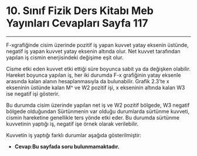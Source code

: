 # 10. Sınıf Fizik Ders Kitabı Meb Yayınları Cevapları Sayfa 117

---

F-xgrafiğinde cisim üzerinde pozitif iş yapan kuvvet yatay eksenin üstünde, negatif iş yapan kuvvet yatay eksenin altında olur. Net kuvvet tarafından yapılan iş cismin enerjisindeki değişime eşit olur.

 Cisme etki eden kuvvet etki ettiği süre boyunca sabit ya da değişken olabilir. Hareket boyunca yapılan iş, her iki durumda F-x grafiğinin yatay eksenle arasında kalan alanın hesaplanmasıyla da bulunabilir. Grafik 2.3’te x ekseninin üstünde kalan M^ ve W2 pozitif işi, x ekseninin altında kalan W3 ise negatif işi gösterir.

Bu durumda cisim üzerinde yapılan net iş ve W2 pozitif bölgede, W3 negatif bölgede olduğundan Sürtünmenin var olduğu durumlarda sürtünme kuvveti, cismin hareketine genellikle ters yönde etki eder. Bu durumda sürtünme kuvvetinin yaptığı iş, negatif işe örnek olarak verilebilir.

 Kuvvetin iş yaptığı farklı durumlar aşağıda gösterilmiştir:

-   **Cevap**:**Bu sayfada soru bulunmamaktadır.**